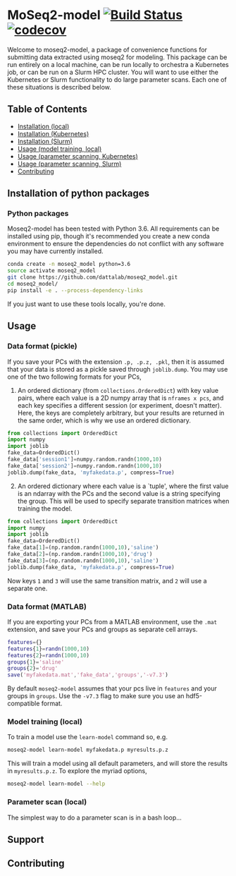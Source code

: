 # MoSeq2-model [![Build Status](https://travis-ci.com/dattalab/moseq2_model.svg?token=gvoikVySDHEmvHT7Dbed&branch=master)](https://travis-ci.com/dattalab/moseq2_model) [![codecov](https://codecov.io/gh/dattalab/moseq2_model/branch/master/graph/badge.svg?token=q9xxVhps5o)](https://codecov.io/gh/dattalab/moseq2_model)

Welcome to moseq2-model, a package of convenience functions for submitting data extracted using moseq2 for modeling.  This package can be run entirely on a local machine, can be run locally to orchestra a Kubernetes job, or can be run on a Slurm HPC cluster.  You will want to use either the Kubernetes or Slurm functionality to do large parameter scans.  Each one of these situations is described below.

## Table of Contents  

- [Installation (local)](#python-packages)
- [Installation (Kubernetes)](README_kubernetes.md)
- [Installation (Slurm)](README_slurm.md)
- [Usage (model training, local)](#model-training)
- [Usage (parameter scanning, Kubernetes)](README_kubernetes.md#parameter-scan-kubernetes)
- [Usage (parameter scanning, Slurm)](README_slurm.md#parameter-scan-slurm)
- [Contributing](#contributing)

## Installation of python packages

### Python packages

Moseq2-model has been tested with Python 3.6.  All requirements can be installed using pip, though it's recommended you create a new conda environment to ensure the dependencies do not conflict with any software you may have currently installed.

```sh
conda create -n moseq2_model python=3.6
source activate moseq2_model
git clone https://github.com/dattalab/moseq2_model.git
cd moseq2_model/
pip install -e . --process-dependency-links
```

If you just want to use these tools locally, you're done.  


## Usage

### Data format (pickle)

If you save your PCs with the extension `.p, .p.z, .pkl`, then it is assumed that your data is stored as a pickle saved through `joblib.dump`.  You may use one of the two following formats for your PCs,

1. An ordered dictionary (from `collections.OrderedDict`) with key value pairs, where each value is a 2D numpy array that is `nframes x pcs`, and each key specifies a different session (or experiment, doesn't matter).  Here, the keys are completely arbitrary, but your results are returned in the same order, which is why we use an ordered dictionary.

```python
from collections import OrderedDict
import numpy
import joblib
fake_data=OrderedDict()
fake_data['session1']=numpy.random.randn(1000,10)
fake_data['session2']=numpy.random.randn(1000,10)
joblib.dump(fake_data, 'myfakedata.p', compress=True)
```

2. An ordered dictionary where each value is a `tuple', where the first value is an ndarray with the PCs and the second value is a string specifying the group.  This will be used to specify separate transition matrices when training the model.

```python
from collections import OrderedDict
import numpy
import joblib
fake_data=OrderedDict()
fake_data[1]=(np.random.randn(1000,10),'saline')
fake_data[2]=(np.random.randn(1000,10),'drug')
fake_data[3]=(np.random.randn(1000,10),'saline')
joblib.dump(fake_data, 'myfakedata.p', compress=True)
```

Now keys `1` and `3` will use the same transition matrix, and `2` will use a separate one.

### Data format (MATLAB)

If you are exporting your PCs from a MATLAB environment, use the `.mat` extension, and save your PCs and groups as separate cell arrays.

```matlab
features={}
features{1}=randn(1000,10)
features{2}=randn(1000,10)
groups{1}='saline'
groups{2}='drug'
save('myfakedata.mat','fake_data','groups','-v7.3')
```

By default `moseq2-model` assumes that your pcs live in `features` and your groups in `groups`.  Use the `-v7.3` flag to make sure you use an hdf5-compatible format.

### Model training (local)

To train a model use the `learn-model` command so, e.g.

```sh
moseq2-model learn-model myfakedata.p myresults.p.z
```

This will train a model using all default parameters, and will store the results in `myresults.p.z`.  To explore the myriad options,

```sh
moseq2-model learn-model --help
```

### Parameter scan (local)

The simplest way to do a parameter scan is in a bash loop...


## Support

## Contributing
